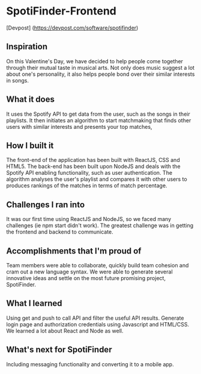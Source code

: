 # SpotiFinder-Frontend

[Devpost] (https://devpost.com/software/spotifinder)

## Inspiration
On this Valentine's Day, we have decided to help people come together through their mutual taste in musical arts. Not only does music suggest a lot about one's personality, it also helps people bond over their similar interests in songs.

## What it does
It uses the Spotify API to get data from the user, such as the songs in their playlists. It then initiates an algorithm to start matchmaking that finds other users with similar interests and presents your top matches,

## How I built it
The front-end of the application has been built with ReactJS, CSS and HTML5. The back-end has been built upon NodeJS and deals with the Spotify API enabling functionality, such as user authentication. The algorithm analyses the user's playlist and compares it with other users to produces rankings of the matches in terms of match percentage.

## Challenges I ran into
It was our first time using ReactJS and NodeJS, so we faced many challenges (ie npm start didn't work). The greatest challenge was in getting the frontend and backend to communicate.

## Accomplishments that I'm proud of
Team members were able to collaborate, quickly build team cohesion and cram out a new language syntax. We were able to generate several innovative ideas and settle on the most future promising project, SpotiFinder.

## What I learned
Using get and push to call API and filter the useful API results. Generate login page and authorization credentials using Javascript and HTML/CSS. We learned a lot about React and Node as well.

## What's next for SpotiFinder
Including messaging functionality and converting it to a mobile app.
